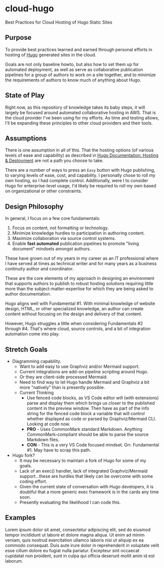 # cloud-hugo

Best Practices for Cloud Hosting of Hugo Static Sites

## Purpose

To provide best practices learned and earned through personal efforts in hosting of [Hugo](https://gohugo.io/) generated sites in the cloud.

Goals are not only baseline howto, but also how to set them up for automated deployment, as well as serve as collaborative publication pipelines for a group of authors to work on a site together, and to minimize the requirements of authors to know much of anything about Hugo.

## State of Play

Right now, as this repository of knowledge takes its baby steps, it will largely be focused around automated collaborative hosting in AWS.  That is the cloud provider I've been using for my efforts.  As time and testing allows, I'll be expanding these principles to other cloud providers and their tools.

## Assumptions

There is one assumption in all of this.  That the hosting options (of various levels of ease and capability) as described in [Hugo Documentation: Hosting & Deployment](https://gohugo.io/hosting-and-deployment/) are not a path you choose to take.

There are a number of ways to press an `Easy` button with Hugo publishing, to varying levels of ease, cost, and capability.  I personally chose to roll my own hosting, so I had complete control.  Additionally, were I to consider Hugo for enterprise-level usage, I'd likely be required to roll my own based on organizational or other constraints.

## Design Philosophy

In general, I focus on a few core fundamentals:

1. Focus on content, not formatting or technology.
2. Minimize knowledge hurdles to participation in authoring content.
3. Maximize collaboration via source control systems.
4. Enable **fast automated** publication pipelines to promote "living document" mindsets amongst authors.

These have grown out of my years in my career as an IT professional where I have served at times as technical writer and for many years as a business continuity author and coordinator.

These are the core elements of my approach in designing an environment that supports authors to publish to robust hosting solutions requiring little more than the subject-matter-expertise for which they are being asked to author documentation.

Hugo aligns well with Fundamental #1.  With minimal knowledge of website design, HTML, or other specialized knowledge, an author can create content without focusing on the design and delivery of that content.

However, Hugo struggles a little when considering Fundamentals #2 through #4.  That's where cloud, source controls, and a bit of integration automation come into play.

## Stretch Goals

* Diagramming capability.
  * Want to add easy to use Graphviz and/or Mermaid support.
  * Current integrations are add-on pipeline scripting around Hugo.
  * Or they are client-side processed Mermaid.
  * Need to find way to let Hugo handle Mermaid and Graphviz a bit more "natively" than is presently possible.
  * Current Thinking
    * Use fenced code blocks, as VS Code editor will (with extensions) parse and display them which brings us closer to the published content in the preview window.  Then have as part of the info string for the fenced code block a variable that will control whether displayed as code or parsed by Graphviz/Mermaid CLI.  Looking at code now.
    * **PRO** - Uses CommonMark standard Markdown.  Anything CommonMark-compliant should be able to parse the source Markdown files.
    * **CON** - This is a very VS Code focused mindset.  Grr.  Fundamental #1.  May have to scrap this path.
* Hugo fork?
  * It may be necessary to maintain a fork of Hugo for some of my goals.
  * Lack of an exec() handler, lack of integrated Graphviz/Mermaid support...these are hurdles that likely can be overcome with some coding effort.
  * Given the current state of conversation with Hugo developers, it is doubtful that a more generic exec framework is in the cards any time soon.
  * Presently evaluating the likelihood I can code this.

## Examples

Lorem ipsum dolor sit amet, consectetur adipiscing elit, sed do eiusmod tempor incididunt ut labore et dolore magna aliqua. Ut enim ad minim veniam, quis nostrud exercitation ullamco laboris nisi ut aliquip ex ea commodo consequat. Duis aute irure dolor in reprehenderit in voluptate velit esse cillum dolore eu fugiat nulla pariatur. Excepteur sint occaecat cupidatat non proident, sunt in culpa qui officia deserunt mollit anim id est laborum.
